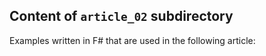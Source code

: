 ## Content of `article_02` subdirectory

Examples written in F# that are used in the following article:

